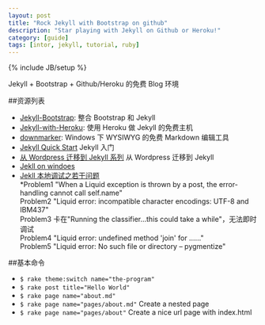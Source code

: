 ```yaml
---
layout: post
title: "Rock Jekyll with Bootstrap on github"
description: "Star playing with Jekyll on Github or Heroku!"
category: [guide]
tags: [intor, jekyll, tutorial, ruby]
---
```

{% include JB/setup %}

Jekyll + Bootstrap + Github/Heroku 的免费 Blog 环境

##资源列表
- [Jekyll-Bootstrap](http://jekyllbootstrap.com/): 整合 Bootstrap 和 Jekyll
- [Jekyll-with-Heroku](http://www.theleagueofpaul.com/jekyll-windows): 使用 Heroku 做 Jekyll 的免费主机
- [downmarker](https://bitbucket.org/wcoenen/downmarker/downloads): Windows 下 WYSIWYG 的免费 Markdown 编辑工具
- [Jekyll Quick Start](http://jekyllbootstrap.com/usage/jekyll-quick-start.html) Jekyll 入门
- [从 Wordpress 迁移到 Jekyll 系列](http://vitobotta.com/migrating-from-wordpress-to-jekyll-part-one-why-I-gave-up-on-wordpress/) 从 Wordpress 迁移到 Jekyll
- [Jekll on windoes](http://chxt6896.github.com/blog/2012/03/15/jekyll-in-windows.html)
- [Jekll 本地调试之若干问题](http://chxt6896.github.com/blog/2012/02/13/blog-jekyll-native.html)  
  *Problem1 "When a Liquid exception is thrown by a post, the error-handling cannot call self.name"  
  Problem2 "Liquid error: incompatible character encodings: UTF-8 and IBM437"   
  Problem3 卡在"Running the classifier…this could take a while"，无法即时调试  
  Problem4 "Liquid error: undefined method 'join' for ……"    
  Problem5 "Liquid error: No such file or directory – pygmentize"
  
##基本命令
- `$ rake theme:switch name="the-program"`
- `$ rake post title="Hello World"`
- `$ rake page name="about.md"`
- `$ rake page name="pages/about.md"` Create a nested page
- `$ rake page name="pages/about"` Create a nice url page with index.html
